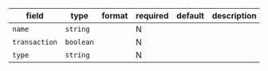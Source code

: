 | field | type | format | required | default | description |
|---|---|---|---|---|---|
| `name` | `string` |  | N |  |
| `transaction` | `boolean` |  | N |  |
| `type` | `string` |  | N |  |
